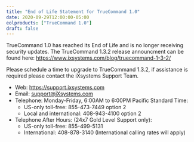 ```yaml
---
title: "End of Life Statement for TrueCommand 1.0"
date: 2020-09-29T12:00:00-05:00
eolproducts: ["TrueCommand 1.0"]
draft: false
---
```



TrueCommand 1.0 has reached its End of Life and is no longer receiving security updates. 
The TrueCommand 1.3.2 release announcment can be found here: https://www.ixsystems.com/blog/truecommand-1-3-2/

Please schedule a time to upgrade to TrueCommand 1.3.2, if assistance is required please contact the iXsystems Support Team.

+ Web: https://support.ixsystems.com 
+ Email: support@iXsystems.com 
+ Telephone: Monday-Friday, 6:00AM to 6:00PM Paciﬁc Standard Time:   
  +  US-only toll-free: 855-473-7449 option 2  
  + Local and international: 408-943-4100 option 2
+ Telephone After Hours: (24x7 Gold Level Support only): 
  + US-only toll-free: 855-499-5131 
  + International: 408-878-3140 (International calling rates will apply)
